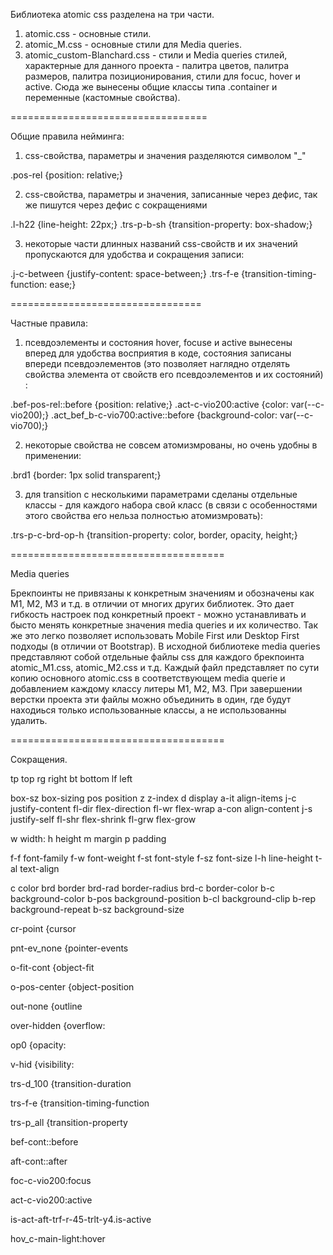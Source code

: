 Библиотека atomic css разделена на три части.
1. atomic.css - основные стили.
2. atomic_M.css - основные стили для Media queries.
2. atomic_custom-Blanchard.css - стили и Media queries стилей, характерные для данного проекта - палитра цветов, палитра размеров, палитра позиционирования, стили для focuc, hover и active. Сюда же вынесены общие классы типа .container и переменные (кастомные свойства).

================================== 

Общие правила нейминга:

1. css-свойства, параметры и значения разделяются символом "_" 

.pos-rel {position: relative;}

2. css-свойства, параметры и значения, записанные через дефис, так же пишутся через дефис с сокращениями

.l-h22 {line-height: 22px;}
.trs-p-b-sh  {transition-property: box-shadow;}

3. некоторые части длинных названий css-свойств и их значений пропускаются для удобства и сокращения записи:

.j-c-between {justify-content: space-between;}
.trs-f-e {transition-timing-function: ease;}

================================= 

Частные правила:

1. псевдоэлементы и состояния hover, focuse и active вынесены вперед для удобства восприятия в коде, состояния записаны впереди псевдоэлементов (это позволяет наглядно отделять свойства элемента от свойств его псевдоэлементов и их состояний) :

.bef-pos-rel::before {position: relative;}
.act-c-vio200:active {color: var(--c-vio200);}
.act_bef_b-c-vio700:active::before {background-color: var(--c-vio700);}

2. некоторые свойства не совсем атомизмрованы, но очень удобны в применении:

.brd1 {border: 1px solid transparent;}

3. для transition с несколькими параметрами сделаны отдельные классы - для каждого набора свой класс (в связи с особенностями этого свойства его нельза полностью атомизмровать):

.trs-p-c-brd-op-h  {transition-property: color, border, opacity, height;}

===================================== 

Media queries

Брекпоинты не привязаны к конкретным значениям и обозначены как M1, M2, M3 и т.д. в отличии от многих других библиотек.
Это дает гибкость настроек под конкретный проект - можно устанавливать и бысто менять  конкретные значения media queries и их количество. Так же это легко позволяет использовать Mobile First или Desktop First подходы (в отличии от Bootstrap).
В исходной библиотеке media queries представляют собой отдельные файлы css для каждого брекпоинта atomic_M1.css, atomic_M2.css и т.д. Каждый файл представляет по сути копию основного atomic.css в соответствующем media querie и добавлением каждому классу литеры M1, M2, M3. При завершении верстки проекта эти файлы можно объединить в один, где будут находиься только использованные классы, а не использованны удалить.

=====================================

Сокращения.

tp  top
rg  right
bt  bottom
lf  left

box-sz    box-sizing
pos       position
z         z-index
d         display
a-it      align-items
j-c       justify-content
fl-dir    flex-direction
fl-wr     flex-wrap
a-con     align-content
j-s       justify-self
fl-shr    flex-shrink
fl-grw    flex-grow

w     width:
h     height
m     margin
p     padding

f-f   font-family
f-w   font-weight
f-st  font-style
f-sz  font-size
l-h   line-height
t-al  text-align

c        color
brd      border
brd-rad  border-radius
brd-c    border-color
b-c      background-color
b-pos    background-position
b-cl     background-clip
b-rep    background-repeat
b-sz     background-size

cr-point {cursor

pnt-ev_none {pointer-events

o-fit-cont {object-fit

o-pos-center {object-position

out-none {outline

over-hidden {overflow:

op0 {opacity:

v-hid {visibility:

trs-d_100 {transition-duration

trs-f-e {transition-timing-function

trs-p_all  {transition-property

bef-cont::before

aft-cont::after

foc-c-vio200:focus

act-c-vio200:active

is-act-aft-trf-r-45-trlt-y4.is-active

hov_c-main-light:hover
